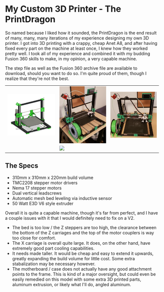 # My Custom 3D Printer - The PrintDragon

So named because I liked how it sounded, the PrintDragon is the end result of many, many, many iterations of my experience designing my own 3D printer. I got into 3D printing with a crappy, cheap Anet A8, and after having fixed every part on the machine at least once, I knew how they worked pretty well. I took all of my experience and combined it with my budding Fusion 360 skills to make, in my opinion, a very capable machine.

The step file as well as the Fusion 360 archive file are available to download, should you want to do so. I'm quite proud of them, though I realize that they're not the best.

<table>
    <tr>
        <td width=34%><img src="FusionScreenShot.png"/></td>
        <td width=33%><img src="PictureAngled.jpg"/></td>
        <td width=33%><img src="PictureStraight.jpg"/></td>
    </tr>
    <tr>
        <td></td>
        <td><img src="Motherboard.jpg"/></td>
        <td></td>
    </tr>
</table>

## The Specs

* 310mm x 310mm x 220mm build volume
* TMC2208 stepper motor drivers
* Nema 17 stepper motors
* Dual vertical leadscrews
* Automatic mesh bed leveling via inductive sensor
* 50 Watt E3D V6 style extruder

Overall it is quite a capable machine, though it's far from perfect, and I have a couple issues with it that I would definitely need to fix on a V2.

* The bed is too low / the Z steppers are too high, the clearance between the bottom of the Z carriages and the top of the motor couplers is way too close for comfort.
* The X carriage is overall quite large. It does, on the other hand, have extremely good part cooling capabilities.
* It needs made taller. It would be cheap and easy to extend it upwards, greatly expanding the build volume for little cost. Some extra stabalization may be necessary however.
* The motherboard / case does not actually have any good attachment points to the frame. This is kind of a major oversight, but could even be easily remedied on this model with some extra 3D printed parts, aluminum extrusion, or likely what I'll do, angled aluminum.